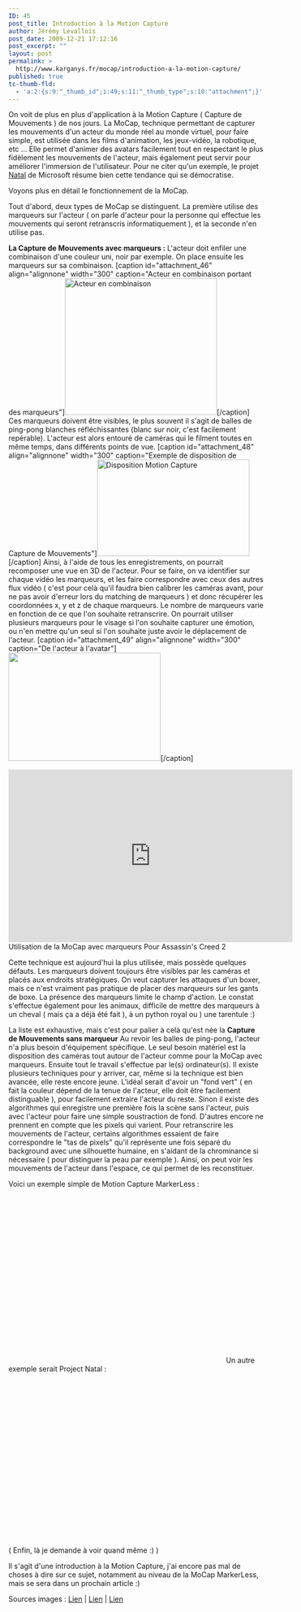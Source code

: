 ```yaml
---
ID: 45
post_title: Introduction à la Motion Capture
author: Jérémy Levallois
post_date: 2009-12-21 17:12:16
post_excerpt: ""
layout: post
permalink: >
  http://www.karganys.fr/mocap/introduction-a-la-motion-capture/
published: true
tc-thumb-fld:
  - 'a:2:{s:9:"_thumb_id";i:49;s:11:"_thumb_type";s:10:"attachment";}'
---
```

On voit de plus en plus d'application à la Motion Capture ( Capture de Mouvements ) de nos jours. La MoCap, technique permettant de capturer les mouvements d'un acteur du monde réel au monde virtuel, pour faire simple, est utilisée dans les films d'animation, les jeux-vidéo, la robotique, etc ... Elle permet d'animer des avatars facilement tout en respectant le plus fidèlement les mouvements de l'acteur, mais également peut servir pour améliorer l'immersion de l'utilisateur. Pour ne citer qu'un exemple, le projet <a href="http://www.xbox.com/en-US/live/projectnatal/" target="_blank">Natal</a> de Microsoft résume bien cette tendance qui se démocratise.

Voyons plus en détail le fonctionnement de la MoCap.

Tout d'abord, deux types de MoCap se distinguent. La première utilise des marqueurs sur l'acteur ( on parle d'acteur pour la personne qui effectue les mouvements qui seront retranscris informatiquement ), et la seconde n'en utilise pas.

<strong>La Capture de Mouvements avec marqueurs :</strong>
L'acteur doit enfiler une combinaison d'une couleur uni, noir par exemple. On place ensuite les marqueurs sur sa combinaison.
[caption id="attachment_46" align="alignnone" width="300" caption="Acteur en combinaison portant des marqueurs"]<a href="http://www.karganys.fr/wp-content/uploads/2009/12/mocap.jpg"><img src="http://www.karganys.fr/wp-content/uploads/2009/12/mocap-300x269.jpg" alt="Acteur en combinaison" title="mocap" width="300" height="269" class="size-medium wp-image-46" /></a>[/caption]  Ces marqueurs doivent être visibles, le plus souvent il s'agit de balles de ping-pong blanches réfléchissantes (blanc sur noir, c'est facilement repérable).
L'acteur est alors entouré de caméras qui le filment toutes en même temps, dans différents points de vue. 
[caption id="attachment_48" align="alignnone" width="300" caption="Exemple de disposition de Capture de Mouvements"]<a href="http://www.karganys.fr/wp-content/uploads/2009/12/arena_mocap_setup.gif"><img src="http://www.karganys.fr/wp-content/uploads/2009/12/arena_mocap_setup-300x190.gif" alt="Disposition Motion Capture" title="mocap_setup" width="300" height="190" class="size-medium wp-image-48" /></a>[/caption]
Ainsi, à l'aide de tous les enregistrements, on pourrait recomposer une vue en 3D de l'acteur. Pour se faire, on va identifier sur chaque vidéo les marqueurs, et les faire correspondre avec ceux des autres flux vidéo ( c'est pour celà qu'il faudra bien calibrer les caméras avant, pour ne pas avoir d'erreur lors du matching de marqueurs ) et donc récupérer les coordonnées x, y et z de chaque marqueurs. Le nombre de marqueurs varie en fonction de ce que l'on souhaite retranscrire. On pourrait utiliser plusieurs marqueurs pour le visage si l'on souhaite capturer une émotion, ou n'en mettre qu'un seul si l'on souhaite juste avoir le déplacement de l'acteur.
[caption id="attachment_49" align="alignnone" width="300" caption="De l\'acteur à l\'avatar"]<a href="http://www.karganys.fr/wp-content/uploads/2009/12/Activemarker2.png"><img src="http://www.karganys.fr/wp-content/uploads/2009/12/Activemarker2-300x213.png" alt="" title="Activemarker2" width="300" height="213" class="size-medium wp-image-49" /></a>[/caption]

<object width="560" height="340"><param name="movie" value="http://www.youtube.com/v/IxJrhnynlN8&hl=fr_FR&fs=1&"></param><param name="allowFullScreen" value="true"></param><param name="allowscriptaccess" value="always"></param><embed src="http://www.youtube.com/v/IxJrhnynlN8&hl=fr_FR&fs=1&" type="application/x-shockwave-flash" allowscriptaccess="always" allowfullscreen="true" width="560" height="340"></embed></object>
Utilisation de la MoCap avec marqueurs Pour Assassin's Creed 2

Cette technique est aujourd'hui la plus utilisée, mais possède quelques défauts.
Les marqueurs doivent toujours être visibles par les caméras et placés aux endroits stratégiques. On veut capturer les attaques d'un boxer, mais ce n'est vraiment pas pratique de placer des marqueurs sur les gants de boxe. La présence des marqueurs limite le champ d'action.
Le constat s'effectue également pour les animaux, difficile de mettre des marqueurs à un cheval ( mais ça a déjà été fait ), à un python royal ou ) une tarentule :)

La liste est exhaustive, mais c'est pour palier à celà qu'est née la <strong>Capture de Mouvements sans marqueur</strong>
Au revoir les balles de ping-pong, l'acteur n'a plus besoin d'équipement spécifique. Le seul besoin matériel est la disposition des caméras tout autour de l'acteur comme pour la MoCap avec marqueurs. Ensuite tout le travail s'effectue par le(s) ordinateur(s). 
Il existe plusieurs techniques pour y arriver, car, même si la technique est bien avancée, elle reste encore jeune.
L'idéal serait d'avoir un "fond vert" ( en fait la couleur dépend de la tenue de l'acteur, elle doit être facilement distinguable ), pour facilement extraire l'acteur du reste. Sinon il existe des algorithmes qui enregistre une première fois la scène sans l'acteur, puis avec l'acteur pour faire une simple soustraction de fond. D'autres encore ne prennent en compte que les pixels qui varient.
Pour retranscrire les mouvements de l'acteur, certains algorithmes essaient de faire correspondre le "tas de pixels" qu'il représente une fois séparé du background avec une silhouette humaine, en s'aidant de la chrominance si nécessaire ( pour distinguer la peau par exemple ). Ainsi, on peut voir les mouvements de l'acteur dans l'espace, ce qui permet de les reconstituer.

Voici un exemple simple de Motion Capture MarkerLess :
<object width="425" height="344"><param name="movie" value="http://www.youtube.com/v/vqYursDTOCQ&hl=fr_FR&fs=1&"></param><param name="allowFullScreen" value="true"></param><param name="allowscriptaccess" value="always"></param><embed src="http://www.youtube.com/v/vqYursDTOCQ&hl=fr_FR&fs=1&" type="application/x-shockwave-flash" allowscriptaccess="always" allowfullscreen="true" width="425" height="344"></embed></object>
Un autre exemple serait Project Natal :
<object width="560" height="340"><param name="movie" value="http://www.youtube.com/v/I9tmr8VDqN8&hl=fr_FR&fs=1&"></param><param name="allowFullScreen" value="true"></param><param name="allowscriptaccess" value="always"></param><embed src="http://www.youtube.com/v/I9tmr8VDqN8&hl=fr_FR&fs=1&" type="application/x-shockwave-flash" allowscriptaccess="always" allowfullscreen="true" width="560" height="340"></embed></object>
( Enfin, là je demande à voir quand même :) )

Il s'agit d'une introduction à la Motion Capture, j'ai encore pas mal de choses à dire sur ce sujet, notamment au niveau de la MoCap MarkerLess, mais se sera dans un prochain article :)

Sources images : <a href="http://www.animationarchive.org">Lien</a> | <a href="http://technabob.com">Lien</a> | <a href="http://www.wikipedia.com">Lien</a>
